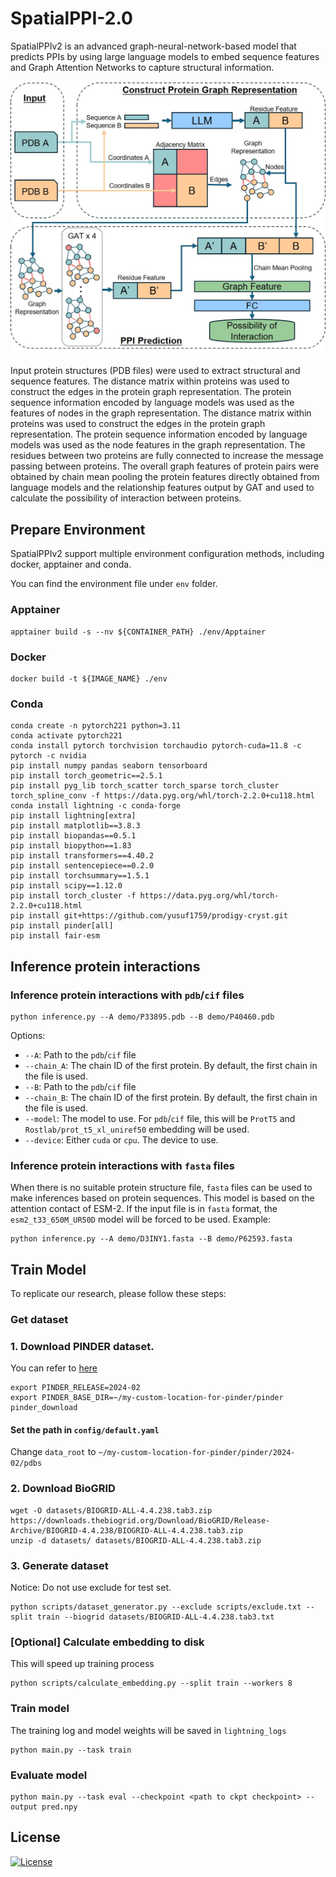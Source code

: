 # SpatialPPI-2.0

SpatialPPIv2 is an advanced graph-neural-network-based model that predicts PPIs by using large language models to embed sequence features and Graph Attention Networks to capture structural information.

![fig](./assets/fig.jpg)

Input protein structures (PDB files) were used to extract structural and sequence features. The distance matrix within proteins was used to construct the edges in the protein graph representation. The protein sequence information encoded by language models was used as the features of nodes in the graph representation. The distance matrix within proteins was used to construct the edges in the protein graph representation. The protein sequence information encoded by language models was used as the node features in the graph representation. The residues between two proteins are fully connected to increase the message passing between proteins. The overall graph features of protein pairs were obtained by chain mean pooling the protein features directly obtained from language models and the relationship features output by GAT and used to calculate the possibility of interaction between proteins.

## Prepare Environment

SpatialPPIv2 support multiple environment configuration methods, including docker, apptainer and conda. 

You can find the environment file under `env` folder.

### Apptainer

```
apptainer build -s --nv ${CONTAINER_PATH} ./env/Apptainer
```

### Docker

```
docker build -t ${IMAGE_NAME} ./env
```

### Conda

```
conda create -n pytorch221 python=3.11
conda activate pytorch221
conda install pytorch torchvision torchaudio pytorch-cuda=11.8 -c pytorch -c nvidia
pip install numpy pandas seaborn tensorboard
pip install torch_geometric==2.5.1
pip install pyg_lib torch_scatter torch_sparse torch_cluster torch_spline_conv -f https://data.pyg.org/whl/torch-2.2.0+cu118.html
conda install lightning -c conda-forge
pip install lightning[extra]
pip install matplotlib==3.8.3
pip install biopandas==0.5.1
pip install biopython==1.83
pip install transformers==4.40.2
pip install sentencepiece==0.2.0
pip install torchsummary==1.5.1
pip install scipy==1.12.0
pip install torch_cluster -f https://data.pyg.org/whl/torch-2.2.0+cu118.html
pip install git+https://github.com/yusuf1759/prodigy-cryst.git
pip install pinder[all]
pip install fair-esm
```

## Inference protein interactions

### Inference protein interactions with `pdb`/`cif` files

```
python inference.py --A demo/P33895.pdb --B demo/P40460.pdb
```

Options:

- `--A`: Path to the `pdb`/`cif` file
- `--chain_A`: The chain ID of the first protein. By default, the first chain in the file is used.
- `--B`: Path to the `pdb`/`cif` file
- `--chain_B`: The chain ID of the first protein. By default, the first chain in the file is used.
- `--model`: The model to use. For `pdb`/`cif` file, this will be `ProtT5` and `Rostlab/prot_t5_xl_uniref50` embedding will be used.
- `--device`: Either `cuda` or `cpu`. The device to use.

### Inference protein interactions with `fasta` files

When there is no suitable protein structure file, `fasta` files can be used to make inferences based on protein sequences. This model is based on the attention contact of ESM-2. If the input file is in `fasta` format, the `esm2_t33_650M_UR50D` model will be forced to be used. Example:

```
python inference.py --A demo/D3INY1.fasta --B demo/P62593.fasta
```

## Train Model

To replicate our research, please follow these steps:

### Get dataset

### 1. Download PINDER dataset. 

You can refer to [here](https://github.com/pinder-org/pinder?tab=readme-ov-file#%EF%B8%8F-getting-the-dataset)

```
export PINDER_RELEASE=2024-02
export PINDER_BASE_DIR=~/my-custom-location-for-pinder/pinder
pinder_download
```

#### Set the path in `config/default.yaml`

Change `data_root` to `~/my-custom-location-for-pinder/pinder/2024-02/pdbs`

### 2. Download BioGRID

```
wget -O datasets/BIOGRID-ALL-4.4.238.tab3.zip https://downloads.thebiogrid.org/Download/BioGRID/Release-Archive/BIOGRID-4.4.238/BIOGRID-ALL-4.4.238.tab3.zip
unzip -d datasets/ datasets/BIOGRID-ALL-4.4.238.tab3.zip
```

### 3. Generate dataset

Notice: Do not use exclude for test set.

```
python scripts/dataset_generator.py --exclude scripts/exclude.txt --split train --biogrid datasets/BIOGRID-ALL-4.4.238.tab3.txt
```

### [Optional] Calculate embedding to disk

This will speed up training process

```
python scripts/calculate_embedding.py --split train --workers 8
```

### Train model

The training log and model weights will be saved in `lightning_logs`

```
python main.py --task train
```

### Evaluate model

```
python main.py --task eval --checkpoint <path to ckpt checkpoint> --output pred.npy
```



## License

[![License](https://img.shields.io/badge/License-Apache_2.0-green.svg)](https://opensource.org/licenses/Apache-2.0)

